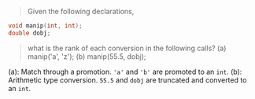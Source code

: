 > Given the following declarations,
```cpp
void manip(int, int);
double dobj;
```
> what is the rank of each conversion in the following calls?
> (a) manip('a', 'z');
> (b) manip(55.5, dobj);

(a): Match through a promotion. `'a'` and `'b'` are promoted to an `int`.
(b): Arithmetic type conversion. `55.5` and `dobj` are truncated and converted to an `int`.
